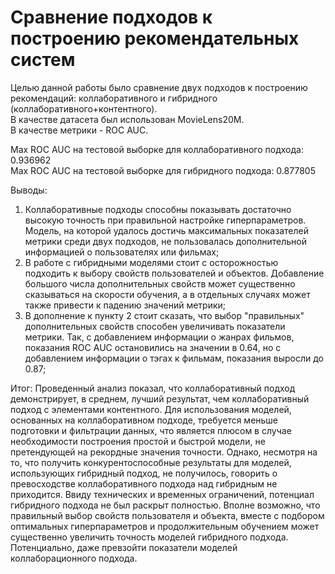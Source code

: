 # Сравнение подходов к построению рекомендательных систем

Целью данной работы было сравнение двух подходов к построению рекомендаций: коллаборативного и гибридного (коллаборативного+контентного).  
В качестве датасета был использован MovieLens20M.  
В качестве метрики - ROC AUC.

Max ROC AUC на тестовой выборке для коллаборативного подхода: 0.936962   
Max ROC AUC на тестовой выборке для гибридного подхода: 0.877805  

Выводы:
1. Коллаборативные подходы способны показывать достаточно высокую точность при правильной настройке гиперпараметров. Модель, на которой удалось достичь максимальных показателей метрики среди двух подходов, не пользовалась дополнительной информацией о пользователях или фильмах;
2. В работе с гибридными моделями стоит с осторожностью подходить к выбору свойств пользователей и объектов. Добавление большого числа дополнительных свойств может существенно сказываться на скорости обучения, а в отдельных случаях может также привести к падению значений метрики;
3. В дополнение к пункту 2 стоит сказать, что выбор "правильных" дополнительных свойств способен увеличивать показатели метрики. Так, с добавлением информации о жанрах фильмов, показания ROC AUC остановились на значении в 0.64, но с добавлением информации о тэгах к фильмам, показания выросли до 0.87;

Итог:
Проведенный анализ показал, что коллаборативный подход демонстрирует, в среднем, лучший результат, чем коллаборативный подход с элементами контентного. Для использования моделей, основанных на коллаборативном подходе, требуется меньше подготовки и фильтрации данных, что является плюсом в случае необходимости построения простой и быстрой модели, не претендующей на рекордные значения точности. Однако, несмотря на то, что получить конкурентоспособные результаты для моделей, использующих гибридный подход, не получилось, говорить о превосходстве коллаборативного подхода над гибридным не приходится. Ввиду технических и временных ограничений, потенциал гибридного подхода не был раскрыт полностью. Вполне возможно, что правильный выбор свойств пользователя и объекта, вместе с подбором оптимальных гиперпараметров и продолжительным обучением может существенно увеличить точность моделей гибридного подхода. Потенциально, даже превзойти показатели моделей коллаборационного подхода.
